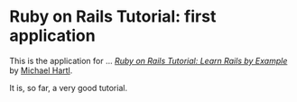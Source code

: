 # Ruby on Rails Tutorial: first application

This is the application for ... [*Ruby on Rails Tutorial: Learn Rails by Example*](http://railstutorial.org/) 
by [Michael Hartl](http://michaelhartl.com/).

It is, so far, a very good tutorial.